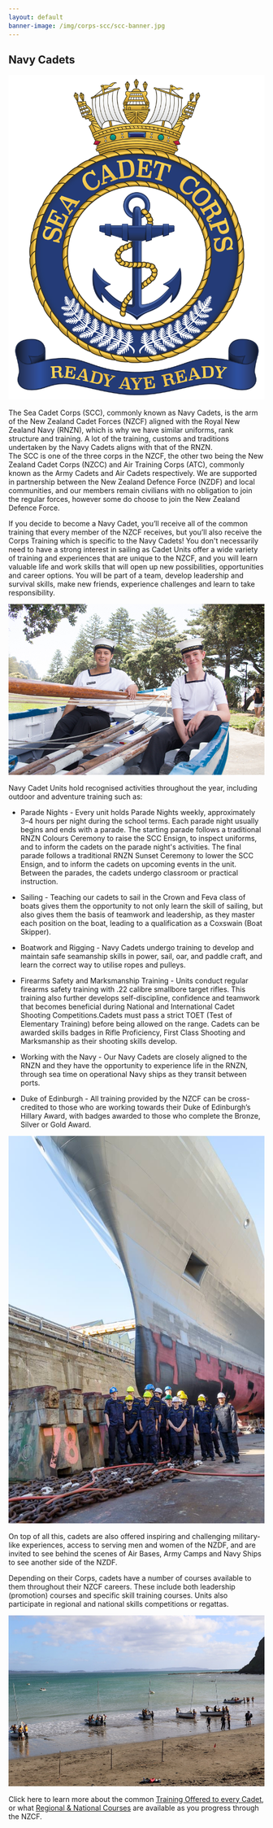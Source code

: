 ```yaml
---
layout: default
banner-image: /img/corps-scc/scc-banner.jpg
---
```



<h2>Navy Cadets</h2>

<section class="image-text top">

<img class="corps-page-crest" src="/img/logos/NZCF_SeaCadets_Logo_2022_Final.png" alt="Navy cadets crest">
<p class="lead">The Sea Cadet Corps (SCC), commonly known as Navy Cadets, is the arm of the New Zealand Cadet Forces (NZCF) aligned with the Royal New Zealand Navy (RNZN), which is why we have similar uniforms, rank structure and training. A lot of the training, customs and traditions undertaken by the Navy Cadets aligns with that of the RNZN. 
<br>
The SCC is one of the three corps in the NZCF, the other two being the New Zealand Cadet Corps (NZCC) and Air Training Corps (ATC), commonly known as the Army Cadets and Air Cadets respectively. We are supported in partnership between the New Zealand Defence Force (NZDF) and local communities, and our members remain civilians with no obligation to join the regular forces, however some do choose to join the New Zealand Defence Force.</p>

</section>


<p class="page-item">If you decide to become a Navy Cadet, you’ll receive all of the common training that every member of the NZCF receives, but you’ll also receive the Corps Training which is specific to the Navy Cadets! You don't necessarily need to have a strong interest in sailing as Cadet Units offer a wide variety of training and experiences that are unique to the NZCF, and you will learn valuable life and work skills that will open up new possibilities, opportunities and career options. You will be part of a team, develop leadership and survival skills, make new friends, experience challenges and learn to take responsibility.</p>

<img src="/img/corps-scc/Navy_CadetAlt.jpg" alt="Navy cadets" class="page-item">

Navy Cadet Units hold recognised activities throughout the year, including outdoor and adventure training such as:

* Parade Nights - Every unit holds Parade Nights weekly, approximately 3–4 hours per night during the school terms. Each parade night usually begins and ends with a parade. The starting parade follows a traditional RNZN Colours Ceremony to raise the SCC Ensign, to inspect uniforms, and to inform the cadets on the parade night's activities. The final parade follows a traditional RNZN Sunset Ceremony to lower the SCC Ensign, and to inform the cadets on upcoming events in the unit. Between the parades, the cadets undergo classroom or practical instruction.

* Sailing - Teaching our cadets to sail in the Crown and Feva class of boats gives them the opportunity to not only learn the skill of sailing, but also gives them the basis of teamwork and leadership, as they master each position on the boat, leading to a qualification as a Coxswain (Boat Skipper).

* Boatwork and Rigging - Navy Cadets undergo training to develop and maintain safe seamanship skills in power, sail, oar, and paddle craft, and learn the correct way to utilise ropes and pulleys.

* Firearms Safety and Marksmanship Training - Units conduct regular firearms safety training with .22 calibre smallbore target rifles. This training also further develops self-discipline, confidence and teamwork that becomes beneficial during National and International Cadet Shooting Competitions.Cadets must pass a strict TOET (Test of Elementary Training) before being allowed on the range. Cadets can be awarded skills badges in Rifle Proficiency, First Class Shooting and Marksmanship as their shooting skills develop.

* Working with the Navy - Our Navy Cadets are closely aligned to the RNZN and they have the opportunity to experience life in the RNZN, through sea time on operational Navy ships as they transit between ports. 

* Duke of Edinburgh - All training provided by the NZCF can be cross-credited to those who are working towards their Duke of Edinburgh’s Hillary Award, with badges awarded to those who complete the Bronze, Silver or Gold Award. 

<section class="image-text">

<img src="/img/corps-scc/1.jpg" alt="Navy cadets at a ship">

<p>On top of all this, cadets are also offered inspiring and challenging military-like experiences, access to serving men and women of the NZDF, and are invited to see behind the scenes of  Air Bases, Army Camps and Navy Ships to see another side of the NZDF. </p>

</section>


<p class="page-item">Depending on their Corps, cadets have a number of courses available to them throughout their NZCF careers. These include both leadership (promotion) courses and specific skill training courses. Units also participate in regional and national skills competitions or regattas.</p>

<img src="img/corps-scc/1sailing0I2A5974.JPG" alt="Sea Cadet Regatta">



Click here to learn more about the common [Training Offered to every Cadet](training.html), or what [Regional & National Courses](cadetcourses.html) are available as you progress through the NZCF. 